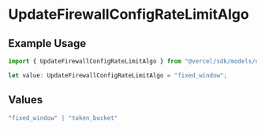 # UpdateFirewallConfigRateLimitAlgo

## Example Usage

```typescript
import { UpdateFirewallConfigRateLimitAlgo } from "@vercel/sdk/models/operations/updatefirewallconfig.js";

let value: UpdateFirewallConfigRateLimitAlgo = "fixed_window";
```

## Values

```typescript
"fixed_window" | "token_bucket"
```